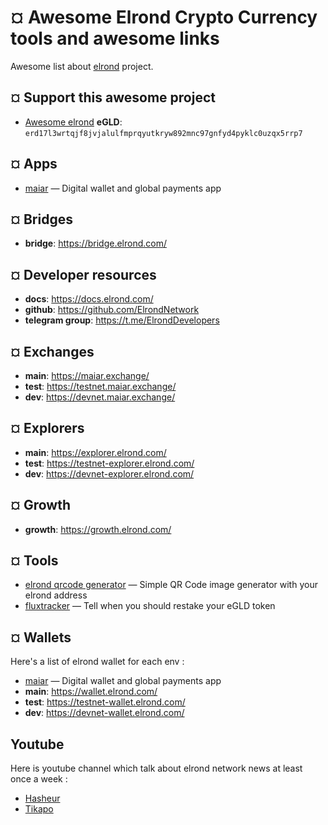 # ¤ Awesome Elrond Crypto Currency tools and awesome links

Awesome list about [elrond](https://elrond.com/) project.

## ¤ Support this awesome project

- [Awesome elrond](http://qrcodegen.eu/?text=erd17l3wrtqjf8jvjalulfmprqyutkryw892mnc97gnfyd4pyklc0uzqx5rrp7) **eGLD**: `erd17l3wrtqjf8jvjalulfmprqyutkryw892mnc97gnfyd4pyklc0uzqx5rrp7`

## ¤ Apps

- [maiar](http://get.maiar.com/brcoqsch41) — Digital wallet and global payments app

## ¤ Bridges

- **bridge**: https://bridge.elrond.com/

## ¤ Developer resources

- **docs**: https://docs.elrond.com/
- **github**: https://github.com/ElrondNetwork
- **telegram group**: https://t.me/ElrondDevelopers

## ¤ Exchanges

- **main**: https://maiar.exchange/
- **test**: https://testnet.maiar.exchange/
- **dev**: https://devnet.maiar.exchange/

## ¤ Explorers

- **main**: https://explorer.elrond.com/
- **test**: https://testnet-explorer.elrond.com/
- **dev**: https://devnet-explorer.elrond.com/

## ¤ Growth

- **growth**: https://growth.elrond.com/

## ¤ Tools

- [elrond qrcode generator](http://qrcodegen.eu/?text=erd17l3wrtqjf8jvjalulfmprqyutkryw892mnc97gnfyd4pyklc0uzqx5rrp7) — Simple QR Code image generator with your elrond address
- [fluxtracker](https://fluxtracker.fr/) — Tell when you should restake your eGLD token

## ¤ Wallets

Here's a list of elrond wallet for each env :

- [maiar](http://get.maiar.com/brcoqsch41) — Digital wallet and global payments app
- **main**: https://wallet.elrond.com/
- **test**: https://testnet-wallet.elrond.com/
- **dev**: https://devnet-wallet.elrond.com/

## Youtube

Here is youtube channel which talk about elrond network news at least once a week :

- [Hasheur](https://www.youtube.com/c/Hasheur)
- [Tikapo](https://www.youtube.com/c/Tikapo)